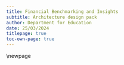 ```yaml
---
title: Financial Benchmarking and Insights
subtitle: Architecture design pack
author: Department for Education
date: 25/03/2024
titlepage: true
toc-own-page: true
---
```


<!-- Leave the rest of this page blank -->
\newpage